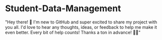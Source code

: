 # Student-Data-Management

"Hey there! 🎉 I'm new to GitHub and super excited to share my project with you all. I'd love to hear any thoughts, ideas, or feedback to help me make it even better. Every bit of help counts! Thanks a ton in advance! 🚀😊"
